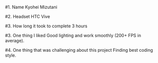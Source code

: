 #1. Name
Kyohei Mizutani

#2. Headset
HTC Vive

#3. How long it took to complete
3 hours

#3. One thing I liked
Good lighting and work smoothly (200+ FPS in average). 

#4. One thing that was challenging about this project
Finding best coding style.

